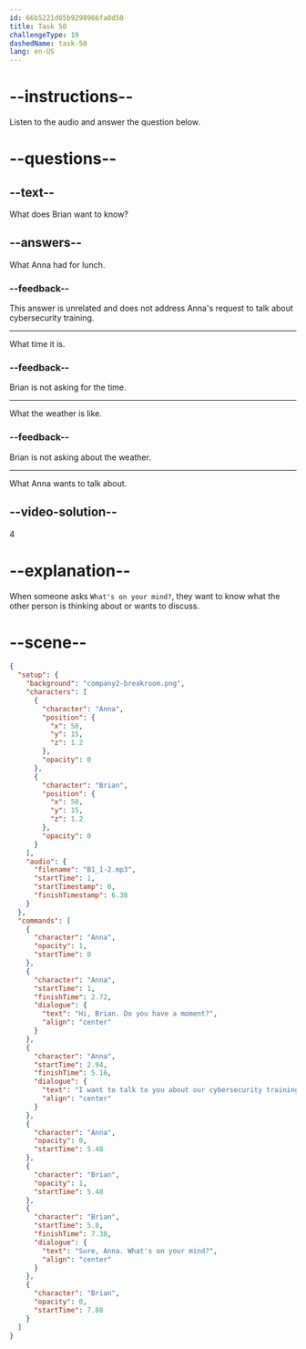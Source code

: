 ```yaml
---
id: 66b5221d65b9298966fa0d50
title: Task 50
challengeType: 19
dashedName: task-50
lang: en-US
---
```


<!--
AUDIO REFERENCE:
Anna: Hi Brian, do you have a moment? I want to talk about our cybersecurity training.
Brian: Sure, Anna. What's on your mind?
-->

# --instructions--

Listen to the audio and answer the question below.

# --questions--

## --text--

What does Brian want to know?

## --answers--

What Anna had for lunch.

### --feedback--

This answer is unrelated and does not address Anna's request to talk about cybersecurity training.

---

What time it is.

### --feedback--

Brian is not asking for the time.

---

What the weather is like.

### --feedback--

Brian is not asking about the weather.

---

What Anna wants to talk about.

## --video-solution--

4

# --explanation--

When someone asks `What's on your mind?`, they want to know what the other person is thinking about or wants to discuss.

# --scene--

```json
{
  "setup": {
    "background": "company2-breakroom.png",
    "characters": [
      {
        "character": "Anna",
        "position": {
          "x": 50,
          "y": 15,
          "z": 1.2
        },
        "opacity": 0
      },
      {
        "character": "Brian",
        "position": {
          "x": 50,
          "y": 15,
          "z": 1.2
        },
        "opacity": 0
      }
    ],
    "audio": {
      "filename": "B1_1-2.mp3",
      "startTime": 1,
      "startTimestamp": 0,
      "finishTimestamp": 6.38
    }
  },
  "commands": [
    {
      "character": "Anna",
      "opacity": 1,
      "startTime": 0
    },
    {
      "character": "Anna",
      "startTime": 1,
      "finishTime": 2.72,
      "dialogue": {
        "text": "Hi, Brian. Do you have a moment?",
        "align": "center"
      }
    },
    {
      "character": "Anna",
      "startTime": 2.94,
      "finishTime": 5.16,
      "dialogue": {
        "text": "I want to talk to you about our cybersecurity training.",
        "align": "center"
      }
    },
    {
      "character": "Anna",
      "opacity": 0,
      "startTime": 5.48
    },
    {
      "character": "Brian",
      "opacity": 1,
      "startTime": 5.48
    },
    {
      "character": "Brian",
      "startTime": 5.8,
      "finishTime": 7.38,
      "dialogue": {
        "text": "Sure, Anna. What's on your mind?",
        "align": "center"
      }
    },
    {
      "character": "Brian",
      "opacity": 0,
      "startTime": 7.88
    }
  ]
}
```

